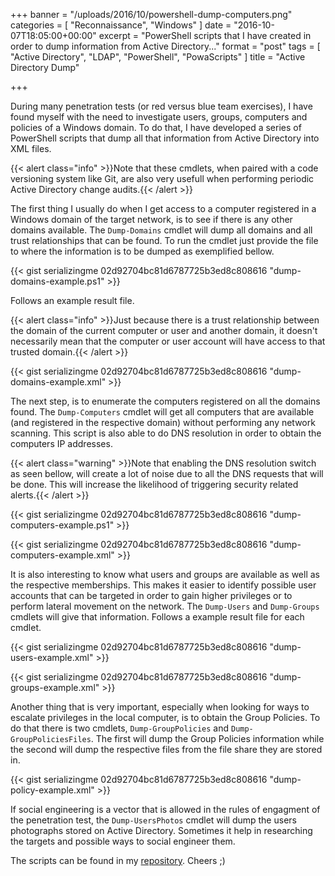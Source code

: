 +++
banner = "/uploads/2016/10/powershell-dump-computers.png"
categories = [ "Reconnaissance", "Windows" ]
date = "2016-10-07T18:05:00+00:00"
excerpt = "PowerShell scripts that I have created in order to dump information from Active Directory..."
format = "post"
tags = [ "Active Directory", "LDAP", "PowerShell", "PowaScripts" ]
title = "Active Directory Dump"

+++

During many penetration tests (or red versus blue team exercises), I have found myself with the need to investigate users, groups, computers and policies of a Windows domain. To do that, I have developed a series of PowerShell scripts that dump all that information from Active Directory into XML files.

<!--more-->

{{< alert class="info" >}}Note that these cmdlets, when paired with a code versioning system like Git, are also very usefull when performing periodic Active Directory change audits.{{< /alert >}}

The first thing I usually do when I get access to a computer registered in a Windows domain of the target network, is to see if there is any other domains available. The `Dump-Domains` cmdlet will dump all domains and all trust relationships that can be found. To run the cmdlet just provide the file to where the information is to be dumped as exemplified bellow.

{{< gist serializingme 02d92704bc81d6787725b3ed8c808616 "dump-domains-example.ps1" >}}

Follows an example result file.

{{< alert class="info" >}}Just because there is a trust relationship between the domain of the current computer or user and another domain, it doesn't necessarily mean that the computer or user account will have access to that trusted domain.{{< /alert >}}

{{< gist serializingme 02d92704bc81d6787725b3ed8c808616 "dump-domains-example.xml" >}}

The next step, is to enumerate the computers registered on all the domains found. The `Dump-Computers` cmdlet will get all computers that are available (and registered in the respective domain) without performing any network scanning. This script is also able to do DNS resolution in order to obtain the computers IP addresses.

{{< alert class="warning" >}}Note that enabling the DNS resolution switch as seen bellow, will create a lot of noise due to all the DNS requests that will be done. This will increase the likelihood of triggering security related alerts.{{< /alert >}}

{{< gist serializingme 02d92704bc81d6787725b3ed8c808616 "dump-computers-example.ps1" >}}

{{< gist serializingme 02d92704bc81d6787725b3ed8c808616 "dump-computers-example.xml" >}}

It is also interesting to know what users and groups are available as well as the respective memberships. This makes it easier to identify possible user accounts that can be targeted in order to gain higher privileges or to perform lateral movement on the network. The `Dump-Users` and `Dump-Groups` cmdlets will give that information. Follows a example result file for each cmdlet.

{{< gist serializingme 02d92704bc81d6787725b3ed8c808616 "dump-users-example.xml" >}}

{{< gist serializingme 02d92704bc81d6787725b3ed8c808616 "dump-groups-example.xml" >}}

Another thing that is very important, especially when looking for ways to escalate privileges in the local computer, is to obtain the Group Policies. To do that there is two cmdlets, `Dump-GroupPolicies` and `Dump-GroupPoliciesFiles`. The first will dump the Group Policies information while the second will dump the respective files from the file share they are stored in.

{{< gist serializingme 02d92704bc81d6787725b3ed8c808616 "dump-policy-example.xml" >}}

If social engineering is a vector that is allowed in the rules of engagment of the penetration test, the `Dump-UsersPhotos` cmdlet will dump the users photographs stored on Active Directory. Sometimes it help in researching the targets and possible ways to social engineer them.


The scripts can be found in my [repository][1]. Cheers ;)

[1]: https://github.com/serializingme/powascripts "PowaScripts Repository"
